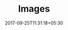 ---
title: "Images"
date: 2017-09-25T11:31:18+05:30
layout: images
property: "Casa Amora"
url: /details/images/casa-amora/

qcstatus:
 forreview: true
---